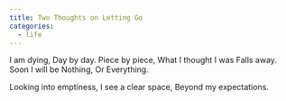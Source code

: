 ```yaml
---
title: Two Thoughts on Letting Go
categories:
  - life
---
```


I am dying,
Day by day.
Piece by piece,
What I thought I was
Falls away.
Soon I will be Nothing,
Or Everything.

Looking into emptiness,
I see a clear space,
Beyond my expectations.
